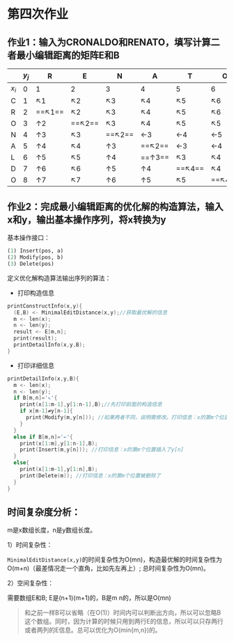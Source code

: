 # 第四次作业

## 作业1：输入为CRONALDO和RENATO，填写计算二者最小编辑距离的矩阵E和B

|       | $y_j$ | R      | E      | N      | A      | T      | O      |
| ----- | ----- | ------ | ------ | ------ | ------ | ------ | ------ |
| $x_i$ | 0     | 1      | 2      | 3      | 4      | 5      | 6      |
| C     | 1     | ↖1     | ↖2     | ↖3     | ↖4     | ↖5     | ↖6     |
| R     | 2     | ==↖1== | ↖2     | ↖3     | ↖4     | ↖5     | ↖6     |
| O     | 3     | ↑2     | ==↖2== | ↖3     | ↖4     | ↖5     | ↖5     |
| N     | 4     | ↑3     | ↖3     | ==↖2== | ←3     | ←4     | ←5     |
| A     | 5     | ↑4     | ↖4     | ↑3     | ==↖2== | ←3     | ←4     |
| L     | 6     | ↑5     | ↖5     | ↑4     | ==↑3== | ↖3     | ↖4     |
| D     | 7     | ↑6     | ↖6     | ↑5     | ↑4     | ==↖4== | ↖4     |
| O     | 8     | ↑7     | ↖7     | ↑6     | ↑5     | ↖5     | ==↖4== |

## 作业2：完成最小编辑距离的优化解的构造算法，输入x和y，输出基本操作序列，将x转换为y

基本操作接口：

```python
(1) Insert(pos, a)
(2) Modify(pos, b)
(3) Delete(pos)
```

定义优化解构造算法输出序列的算法：

- 打印构造信息

```c++
printConstructInfo(x,y){
  (E,B) <- MinimalEditDistance(x,y);//获取最优解的信息
  m <- len(x);
  n <- len(y);
  result <- E[m,n];
  print(result);
  printDetailInfo(x,y,B);
}
```

- 打印详细信息

```c++
printDetailInfo(x,y,B){
  m <- len(x);
  n <- len(y);
  if B[m,n]='↖'{
    print(x[1:m-1],y[1:n-1],B);//先打印前面的构造信息
    if x[m-1]≠y[n-1]{
      print(Modify(m,y[n])); //如果两者不同，说明需修改。打印信息：x的第m个位置被修改为了y[n]
    }
  }
  else if B[m,n]='←'{
    print(x[1:m],y[1:n-1],B);
    print(Insert(m,y[n])); //打印信息：x的第m个位置插入了y[n]
  }
  else{
    print(x[1:m-1],y[1:n],B);
    print(Delete(m)); //打印信息：x的第m个位置被删除了
  }
}
```

## 时间复杂度分析：

m是x数组长度，n是y数组长度。

1）时间复杂性：

```MinimalEditDistance(x,y)```的时间复杂性为O(mn)，构造最优解的时间复杂性为O(m+n)（最差情况走一个直角，比如先左再上）;  总时间复杂性为O(mn)。

2）空间复杂性：

需要数组E和B; E是(n+1)(m+1)的，B是m n的，所以是O(mn)

>  和之前一样B可以省略（在O(1)）时间内可以判断出方向，所以可以忽略B这个数组。同时，因为计算的时候只用到两行E的信息，所以可以只存两行或者两列的E信息。总可以优化为O(min{m,n})的。


